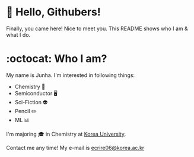 # 👋 Hello, Githubers!

Finally, you came here! Nice to meet you.  This README shows who I am & what I do.

# :octocat: Who I am?

My name is Junha. I'm interested in following things:
- Chemistry 🧪
- Semiconductor 🖥️
- Sci-Fiction 👽
- Pencil ✏️
- ML 📊

I'm majoring 🎓 in Chemistry at [Korea University](https://www.korea.ac.kr/). 

Contact me any time! My e-mail is [ecrire06@korea.ac.kr](mailto:ecrire06@korea.ac.kr)

